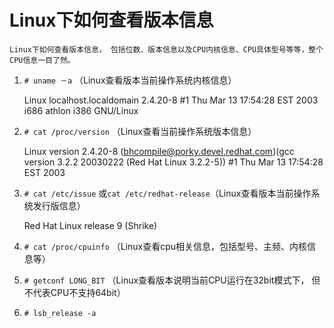 # Linux下如何查看版本信息

    Linux下如何查看版本信息， 包括位数、版本信息以及CPU内核信息、CPU具体型号等等，整个CPU信息一目了然。

1. `# uname －a`   （Linux查看版本当前操作系统内核信息）

    Linux localhost.localdomain 2.4.20-8 #1 Thu Mar 13 17:54:28 EST 2003 i686 athlon i386 GNU/Linux

2. `# cat /proc/version` （Linux查看当前操作系统版本信息）
 
   Linux version 2.4.20-8 (bhcompile@porky.devel.redhat.com)(gcc version 3.2.2 20030222 (Red Hat Linux 3.2.2-5)) #1 Thu Mar 13 17:54:28 EST 2003
 
3. `# cat /etc/issue`  或`cat /etc/redhat-release`（Linux查看版本当前操作系统发行版信息）
 
    Red Hat Linux release 9 (Shrike)

4. `# cat /proc/cpuinfo` （Linux查看cpu相关信息，包括型号、主频、内核信息等）

5. `# getconf LONG_BIT`  （Linux查看版本说明当前CPU运行在32bit模式下， 但不代表CPU不支持64bit）
 
6. `# lsb_release -a`